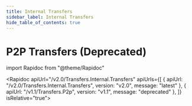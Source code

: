 ```yaml
---
title: Internal Transfers
sidebar_label: Internal Transfers
hide_table_of_contents: true
---
```


# P2P Transfers (Deprecated)

import Rapidoc from "@theme/Rapidoc"

<Rapidoc apiUrl="/v2.0/Transfers.Internal.Transfers" apiUrls={[
    { apiUrl: "/v2.0/Transfers.Internal.Transfers", version: "v2.0", message: "latest"  },
    { apiUrl: "/v1.1/Transfers.P2p", version: "v1.1", message: "deprecated"  },
  ]} isRelative="true">
</Rapidoc>
